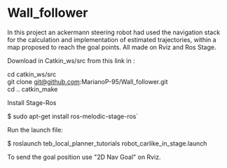 # Wall_follower

In this project an ackermann steering robot had used the navigation stack for the calculation and implementation of estimated trajectories, within a map proposed to reach the goal points. All made on Rviz and Ros Stage.

   Download in Catkin_ws/src from this link in  :
   
   cd catkin_ws/src   
   git clone git@github.com:MarianoP-95/Wall_follower.git  
   cd .. 
   catkin_make
   
   Install Stage-Ros

   $   sudo apt-get install ros-melodic-stage-ros`
   
  Run the launch file:

   $ roslaunch teb_local_planner_tutorials robot_carlike_in_stage.launch


   To send the goal position use "2D Nav Goal" on Rviz.





